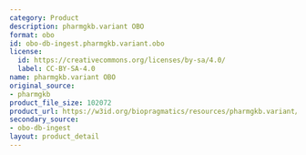 ```yaml
---
category: Product
description: pharmgkb.variant OBO
format: obo
id: obo-db-ingest.pharmgkb.variant.obo
license:
  id: https://creativecommons.org/licenses/by-sa/4.0/
  label: CC-BY-SA-4.0
name: pharmgkb.variant OBO
original_source:
- pharmgkb
product_file_size: 102072
product_url: https://w3id.org/biopragmatics/resources/pharmgkb.variant/pharmgkb.variant.obo
secondary_source:
- obo-db-ingest
layout: product_detail
---
```

